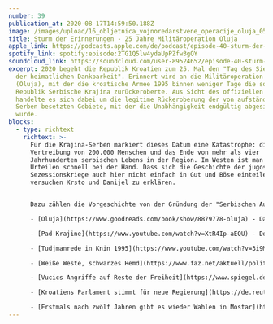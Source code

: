 ```yaml
---
number: 39
publication_at: 2020-08-17T14:59:50.188Z
image: /images/upload/16_obljetnica_vojnoredarstvene_operacije_oluja_05082011_kninska_tvrdjava_155.jpeg
title: Sturm der Erinnerungen - 25 Jahre Militäroperation Oluja
apple_link: https://podcasts.apple.com/de/podcast/episode-40-sturm-der-erinnerungen-25-jahre-milit%C3%A4roperation/id1170436903?i=1000488431599
spotify_link: spotify:episode:2TG1Q5lw4ydaUpPZfw3gQY
soundcloud_link: https://soundcloud.com/user-89524652/episode-40-sturm-der-erinnerungen-25-jahre-militaroperation-oluja
excerpt: 2020 begeht die Republik Kroatien zum 25. Mal den "Tag des Sieges und
  der heimatlichen Dankbarkeit". Erinnert wird an die Militäroperation "Sturm"
  (Oluja), mit der die kroatische Armee 1995 binnen weniger Tage die sogenannten
  Republik Serbische Krajina zurückeroberte. Aus Sicht des offiziellen Kroatiens
  handelte es sich dabei um die legitime Rückeroberung der von aufständischen
  Serben besetzten Gebiete, mit der die Unabhängigkeit endgültig abgesichert
  wurde.
blocks:
  - type: richtext
    richtext: >-
      Für die Krajina-Serben markiert dieses Datum eine Katastrophe: die
      Vertreibung von 200.000 Menschen und das Ende von mehr als vier
      Jahrhunderten serbischen Lebens in der Region. Im Westen ist man mit
      Urteilen schnell bei der Hand. Dass sich die Geschichte der jugoslawischen
      Sezessionskriege auch hier nicht einfach in Gut und Böse einteilen lässt,
      versuchen Krsto und Danijel zu erklären.


      Dazu zählen die Vorgeschichte von der Gründung der "Serbischen Autonomen Oblast Krajina" bis zu ihrem Ende. Außerdem erklären sie, warum in diesem Jahr die Gedenkfeiern etwas anders abliefen, als in den vergangenen Jahren. Daneben erfahrt ihr, warum Fascho-Rocker Thompson nicht mehr so gut auf die FAZ zu sprechen ist, warum sich der Start der slowenischen Fußballliga verschiebt und warum in Serbien unter Vucic auf einmal gegen investigative Journalistennetzwerke ermittelt wird.

      - [Oluja](https://www.goodreads.com/book/show/8879778-oluja) - Davor Marijan (Kroatisch)

      - [Pad Krajine](https://www.youtube.com/watch?v=XtR4Ip-aEQU) - Dokumentation von Vreme (Serbisch)

      - [Tudjmanrede in Knin 1995](https://www.youtube.com/watch?v=3i9MCq5OCKs) (Kroatisch)

      - [Weiße Weste, schwarzes Hemd](https://www.faz.net/aktuell/politik/marko-perkovi-alias-thompson-wie-ist-er-wirklich-16866765.html?premium) - Potrait und Interview mit Thompson (FAZ)

      - [Vucics Angriffe auf Reste der Freiheit](https://www.spiegel.de/politik/ausland/serbien-aleksandar-vucics-angriff-auf-die-reste-der-freiheit-a-b6303bc7-03f8-4809-9eb2-bf0d55c8d542?sara_ecid=soci_upd_KsBF0AFjflf0DZCxpPYDCQgO1dEMph) (Spiegel)

      - [Kroatiens Parlament stimmt für neue Regierung](https://de.reuters.com/article/koatien-regierung-idDEKCN24P0N2) (Reuters)

      - [Erstmals nach zwölf Jahren gibt es wieder Wahlen in Mostar](https://www.derstandard.de/story/2000119312471/erstmals-nach-zwoelf-jahrenwahlen-in-mostar) (Standard)
---
```


